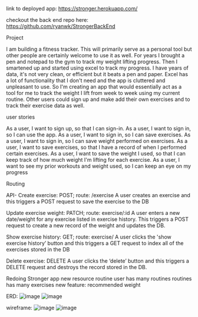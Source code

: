 link to deployed app: https://stronger.herokuapp.com/

checkout the back end repo here: https://github.com/ryanwk/StrongerBackEnd

Project

I am building a fitness tracker. This will primarily serve as a personal tool but other people are certainly welcome to use it as well. For years I brought a pen and notepad to the gym to track my weight lifting progress. Then I smartened up and started using excel to track my progress. I have years of data, it's not very clean, or efficient but it beats a pen and paper. Excel has a lot of functionality that I don't need and the app is cluttered and unpleasant to use. So I'm creating an app that would essentially act as a tool for me to track the weight I lift from week to week using my current routine. Other users could sign up and make add their own exercises and to track their exercise data as well.

user stories

As a user, I want to sign up, so that I can sign-in. As a user, I want to sign in, so I can use the app. As a user, I want to sign in, so I can save exercises. As a user, I want to sign in, so I can save weight performed on exercises. As a user, I want to save exercises, so that I have a record of when I performed certain exercises. As a user, I want to save the weight I used, so that I can keep track of how much weight I'm lifting for each exercise. As a user, I want to see my prior workouts and weight used, so I can keep an eye on my progress


Routing

API- Create exercise: POST; route: /exercise A user creates an exercise and this triggers a POST request to save the exercise to the DB

Update exercise weight: PATCH; route: exercise/:id A user enters a new date/weight for any exercise listed in exercise history. This triggers a POST request to create a new record of the weight and updates the DB.

Show exercise history: GET; route: exercise/ A user clicks the 'show exercise history’ button and this triggers a GET request to index all of the exercises stored in the DB

Delete exercise: DELETE A user clicks the ‘delete’ button and this triggers a DELETE request and destroys the record stored in the DB.




Redoing Stronger app
new resource routine
user has many routines
routines has many exercises
new feature: recommended weight

ERD:
![image](https://user-images.githubusercontent.com/19196821/29722107-92bd0ce4-898d-11e7-8f70-b689d4e103eb.png)
![image](https://user-images.githubusercontent.com/19196821/29753753-2fc48d32-8b46-11e7-9a62-5e70f639ea81.png)


wireframe:
![image](https://user-images.githubusercontent.com/19196821/29722132-a3153508-898d-11e7-9e78-e09ff1b06f1e.png)
![image](https://user-images.githubusercontent.com/19196821/29753729-9f0d9b12-8b45-11e7-8ef3-3b23a2245267.png)
